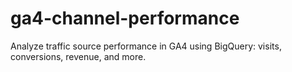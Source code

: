 # ga4-channel-performance
Analyze traffic source performance in GA4 using BigQuery: visits, conversions, revenue, and more.
